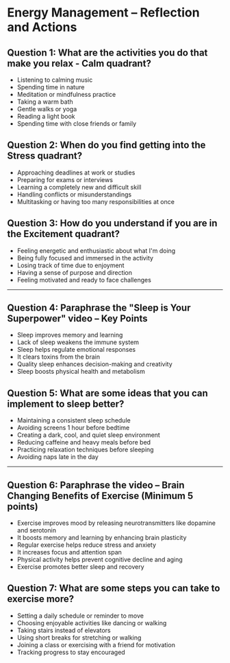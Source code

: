 # Energy Management – Reflection and Actions

## Question 1: What are the activities you do that make you relax - Calm quadrant?
- Listening to calming music
- Spending time in nature
- Meditation or mindfulness practice
- Taking a warm bath
- Gentle walks or yoga
- Reading a light book
- Spending time with close friends or family

## Question 2: When do you find getting into the Stress quadrant?
- Approaching deadlines at work or studies
- Preparing for exams or interviews
- Learning a completely new and difficult skill
- Handling conflicts or misunderstandings
- Multitasking or having too many responsibilities at once

## Question 3: How do you understand if you are in the Excitement quadrant?
- Feeling energetic and enthusiastic about what I'm doing
- Being fully focused and immersed in the activity
- Losing track of time due to enjoyment
- Having a sense of purpose and direction
- Feeling motivated and ready to face challenges

---

## Question 4: Paraphrase the "Sleep is Your Superpower" video – Key Points
- Sleep improves memory and learning
- Lack of sleep weakens the immune system
- Sleep helps regulate emotional responses
- It clears toxins from the brain
- Quality sleep enhances decision-making and creativity
- Sleep boosts physical health and metabolism

## Question 5: What are some ideas that you can implement to sleep better?
- Maintaining a consistent sleep schedule
- Avoiding screens 1 hour before bedtime
- Creating a dark, cool, and quiet sleep environment
- Reducing caffeine and heavy meals before bed
- Practicing relaxation techniques before sleeping
- Avoiding naps late in the day

---

## Question 6: Paraphrase the video – Brain Changing Benefits of Exercise (Minimum 5 points)
- Exercise improves mood by releasing neurotransmitters like dopamine and serotonin
- It boosts memory and learning by enhancing brain plasticity
- Regular exercise helps reduce stress and anxiety
- It increases focus and attention span
- Physical activity helps prevent cognitive decline and aging
- Exercise promotes better sleep and recovery

## Question 7: What are some steps you can take to exercise more?
- Setting a daily schedule or reminder to move
- Choosing enjoyable activities like dancing or walking
- Taking stairs instead of elevators
- Using short breaks for stretching or walking
- Joining a class or exercising with a friend for motivation
- Tracking progress to stay encouraged
